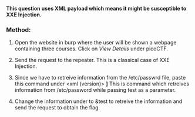 **This question uses XML payload which means it might be susceptible to XXE Injection.** 

### Method:
1) Open the website in burp where the user will be shown a webpage containing three courses. Click on *View Details* under picoCTF.
2) Send the request to the repeater. This is a classical case of XXE Injection.
3) Since we have to retreive information from the /etc/passwrd file, paste this command under <xml (version)>
           **<!DOCTYPE root [<!ENTITY test SYSTEM 'file:///etc/passwd'>]**
   This is command which retreives information from /etc/password while passing test as a parameter.

4) Change the information under <id> to &test to retreive the information and send the request to obtain the flag.
